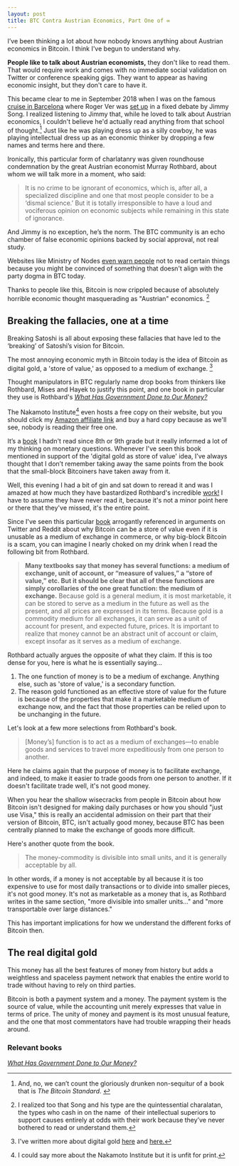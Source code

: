 ```yaml
---
layout: post
title: BTC Contra Austrian Economics, Part One of ∞
---
```


I’ve been thinking a lot about how nobody knows anything about Austrian economics in Bitcoin. I think I've begun to understand why.

**People like to talk about Austrian economists,** they don't like to read them. That would require work and comes with no immediate social validation on Twitter or conference speaking gigs. They want to appear as having economic insight, but they don't care to have it.

This became clear to me in September 2018 when I was on the famous [cruise in Barcelona](https://www.youtube.com/watch?v=tkvZoaVHQV0) where Roger Ver was [set up](https://twitter.com/derykmakgill/status/1039113140833792000) in a fixed debate by Jimmy Song. I realized listening to Jimmy that, while he loved to talk about Austrian economics, I couldn't believe he'd actually read anything from that school of thought.[^1] Just like he was playing dress up as a silly cowboy, he was playing intellectual dress up as an economic thinker by dropping a few names and terms here and there.

Ironically, this particular form of charlatanry was given roundhouse condemnation by the great Austrian economist Murray Rothbard, about whom we will talk more in a moment, who said:

> It is no crime to be ignorant of economics, which is, after all, a specialized discipline and one that most people consider to be a ‘dismal science.’ But it is totally irresponsible to have a loud and vociferous opinion on economic subjects while remaining in this state of ignorance.

And Jimmy is no exception, he’s the norm. The BTC community is an echo chamber of false economic opinions backed by social approval, not real study.

Websites like Ministry of Nodes [even warn people](https://twitter.com/derykmakgill/status/1219368797225865217?s=20) not to read certain things because you might be convinced of something that doesn't align with the party dogma in BTC today. 

Thanks to people like this, Bitcoin is now crippled because of absolutely horrible economic thought masquerading as "Austrian" economics. [^2]

## Breaking the fallacies, one at a time

Breaking Satoshi is all about exposing these fallacies that have led to the ‘breaking’ of Satoshi’s vision for Bitcoin.

The most annoying economic myth in Bitcoin today is the idea of Bitcoin as digital gold, a 'store of value,' as opposed to a medium of exchange. [^3]

Thought manipulators in BTC regularly name drop books from thinkers like Rothbard, Mises and Hayek to justify this point, and one book in particular they use is Rothbard's *[What Has Governnment Done to Our Money?](https://amzn.to/2TGoCkX)* 

The Nakamoto Institute[^4] even hosts a free copy on their website, but you should click my [Amazon affiliate link]((https://amzn.to/2TGoCkX)) and buy a hard copy because as we'll see, nobody is reading their free one.

It’s a [book](https://amzn.to/2TGoCkX) I hadn't read since 8th or 9th grade but it really informed a lot of my thinking on monetary questions. Whenever I've seen this book mentioned in support of the 'digital gold as store of value' idea, I’ve always thought that I don’t remember taking away the same points from the book that the small-block Bitcoiners have taken away from it.

Well, this evening I had a bit of gin and sat down to reread it and was I amazed at how much they have bastardized Rothbard's incredible [work!](https://amzn.to/2TGoCkX) I have to assume they have never read it, because it's not a minor point here or there that they've missed, it's the entire point.

Since I've seen this particular [book](https://amzn.to/2TGoCkX) arrogantly referenced in arguments on Twitter and Reddit about why Bitcoin can be a store of value even if it is unusable as a medium of exchange in commerce, or why big-block Bitcoin is a scam, you can imagine I nearly choked on my drink when I read the following bit from Rothbard.

> **Many textbooks say that money has several functions: a medium of exchange, unit of account, or “measure of values,” a “store of value,” etc. But it should be clear that all of these functions are simply corollaries of the one great function: the medium of exchange.** Because gold is a general medium, it is most marketable, it can be stored to serve as a medium in the future as well as the present, and all prices are expressed in its terms. Because gold is a commodity medium for all exchanges, it can serve as a unit of account for present, and expected future, prices. It is important to realize that money cannot be an abstract unit of account or claim, except insofar as it serves as a medium of exchange.

Rothbard actually argues the opposite of what they claim. If this is too dense for you, here is what he is essentially saying...

1. The one function of money is to be a medium of exchange. Anything else, such as 'store of value,' is a secondary function.
2. The reason gold functioned as an effective store of value for the future is because of the properties that make it a marketable medium of exchange now, and the fact that those properties can be relied upon to be unchanging in the future.

Let's look at a few more selections from Rothbard's book. 

> [Money’s] function is to act as a medium of exchanges—to enable goods and services to travel more expeditiously from one person to another. 

Here he claims again that the purpose of money is to facilitate exchange, and indeed, to make it easier to trade goods from one person to another. If it doesn't facilitate trade well, it's not good money.

When you hear the shallow wisecracks from people in Bitcoin about how Bitcoin isn't designed for making daily purchases or how you should "just use Visa," this is really an accidental admission on their part that their version of Bitcoin, BTC, isn't actually good money, because BTC has been centrally planned to make the exchange of goods more difficult.

Here's another quote from the book.

> The money-commodity is divisible into small units, and it is generally acceptable by all.

In other words, if a money is not acceptable by all because it is too expensive to use for most daily transactions or to divide into smaller pieces, it's not good money. It's not as marketable as a money that is, as Rothbard writes in the same section, "more divisible into smaller units..." and "more transportable over large distances." 

This has important implications for how we understand the different forks of Bitcoin then.

## The real digital gold


This money has all the best features of money from history but adds a weightless and spaceless payment network that enables the entire world to trade without having to rely on third parties. 

Bitcoin is both a payment system and a money. The payment system is the source of value, while the accounting unit merely expresses that value in terms of price. The unity of money and payment is its most unusual feature, and the one that most commentators have had trouble wrapping their heads around.

### Relevant books

*[What Has Government Done to Our Money?](https://amzn.to/2TGoCkX)*

[^1]: And, no, we can’t count the gloriously drunken non-sequitur of a book that is *The Bitcoin Standard*. 

[^2]: I realized too that Song and his type are the quintessential charalatan, the types who cash in on the name  of their intellectual superiors to support causes entirely at odds with their work because they’ve never bothered to read or understand them. 

[^3]: I've written more about digital gold [here](http://breakingsatoshi.com/2020/01/17/btc-price-cap/) and [here.](http://breakingsatoshi.com/2020/01/18/more-on-digital-gold/)

[^4]: I could say more about the Nakamoto Institute but it is unfit for print.
